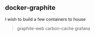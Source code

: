 ## docker-graphite ##

I wish to build a few containers to house

> graphite-web
> carbon-cache
> grafana

